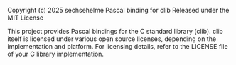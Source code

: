 Copyright (c) 2025 sechsehelme
Pascal binding for clib
Released under the MIT License

This project provides Pascal bindings for the C standard library (clib).
clib itself is licensed under various open source licenses, depending on the implementation and platform.
For licensing details, refer to the LICENSE file of your C library implementation.

